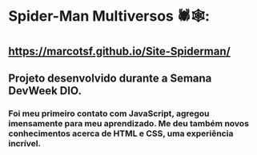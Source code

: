 # Spider-Man Multiversos 🕷️🕸️:
## https://marcotsf.github.io/Site-Spiderman/
## Projeto desenvolvido durante a Semana DevWeek DIO.
### Foi meu primeiro contato com JavaScript, agregou imensamente para meu aprendizado. Me deu também novos conhecimentos acerca de HTML e CSS, uma experiência incrível.
